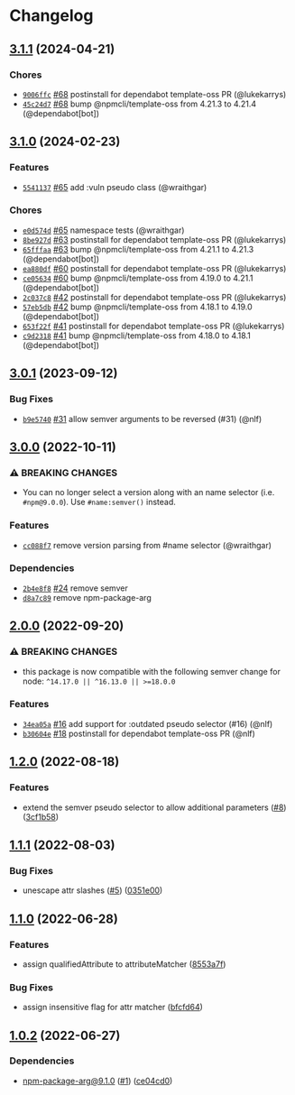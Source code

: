 # Changelog

## [3.1.1](https://github.com/npm/query/compare/v3.1.0...v3.1.1) (2024-04-21)

### Chores

* [`9006ffc`](https://github.com/npm/query/commit/9006ffcbf4d9c2629330f1e789dc26eca115d43c) [#68](https://github.com/npm/query/pull/68) postinstall for dependabot template-oss PR (@lukekarrys)
* [`45c24d7`](https://github.com/npm/query/commit/45c24d762bf3ee35525f273a810c0e392afc4667) [#68](https://github.com/npm/query/pull/68) bump @npmcli/template-oss from 4.21.3 to 4.21.4 (@dependabot[bot])

## [3.1.0](https://github.com/npm/query/compare/v3.0.1...v3.1.0) (2024-02-23)

### Features

* [`5541137`](https://github.com/npm/query/commit/5541137875fd476e51bf213a84480822710cf959) [#65](https://github.com/npm/query/pull/65) add :vuln pseudo class (@wraithgar)

### Chores

* [`e0d574d`](https://github.com/npm/query/commit/e0d574d6be929696d3133c3cff39fbdd4f6f2bf1) [#65](https://github.com/npm/query/pull/65) namespace tests (@wraithgar)
* [`8be927d`](https://github.com/npm/query/commit/8be927d62bc92d85d04e4f731232f0d7fb8fab39) [#63](https://github.com/npm/query/pull/63) postinstall for dependabot template-oss PR (@lukekarrys)
* [`65fffaa`](https://github.com/npm/query/commit/65fffaa371325990e5c81292df72de9e0c21472a) [#63](https://github.com/npm/query/pull/63) bump @npmcli/template-oss from 4.21.1 to 4.21.3 (@dependabot[bot])
* [`ea880df`](https://github.com/npm/query/commit/ea880df8c79bba7e37e708a8b541c0a39226d240) [#60](https://github.com/npm/query/pull/60) postinstall for dependabot template-oss PR (@lukekarrys)
* [`ce05634`](https://github.com/npm/query/commit/ce0563422284946ec2f526cd0549b23c172bd93d) [#60](https://github.com/npm/query/pull/60) bump @npmcli/template-oss from 4.19.0 to 4.21.1 (@dependabot[bot])
* [`2c037c8`](https://github.com/npm/query/commit/2c037c8d7b519d841f97eb73c19da3772f473a4f) [#42](https://github.com/npm/query/pull/42) postinstall for dependabot template-oss PR (@lukekarrys)
* [`57eb5db`](https://github.com/npm/query/commit/57eb5db6382f01e3388bacf2b0361e195affcb79) [#42](https://github.com/npm/query/pull/42) bump @npmcli/template-oss from 4.18.1 to 4.19.0 (@dependabot[bot])
* [`653f22f`](https://github.com/npm/query/commit/653f22f471c141405339ee034a870b83a09be76c) [#41](https://github.com/npm/query/pull/41) postinstall for dependabot template-oss PR (@lukekarrys)
* [`c9d2318`](https://github.com/npm/query/commit/c9d231895e3404a82ba77eacbb8c162af8dbd582) [#41](https://github.com/npm/query/pull/41) bump @npmcli/template-oss from 4.18.0 to 4.18.1 (@dependabot[bot])

## [3.0.1](https://github.com/npm/query/compare/v3.0.0...v3.0.1) (2023-09-12)

### Bug Fixes

* [`b9e5740`](https://github.com/npm/query/commit/b9e574088f53052c6d13fc0c212896184dc45a2f) [#31](https://github.com/npm/query/pull/31) allow semver arguments to be reversed (#31) (@nlf)

## [3.0.0](https://github.com/npm/query/compare/v2.0.0...v3.0.0) (2022-10-11)

### ⚠️ BREAKING CHANGES

* You can no longer select a version along with an name selector (i.e. `#npm@9.0.0`).  Use `#name:semver()` instead.

### Features

* [`cc088f7`](https://github.com/npm/query/commit/cc088f794af6076241dcb40627c3826dd69951fc) remove version parsing from #name selector (@wraithgar)

### Dependencies

* [`2b4e8f8`](https://github.com/npm/query/commit/2b4e8f85f58fe26d908149f6820a383c7e4d41d3) [#24](https://github.com/npm/query/pull/24) remove semver
* [`d8a7c89`](https://github.com/npm/query/commit/d8a7c892459cac9474ac349b6b84d0517eef85a6) remove npm-package-arg

## [2.0.0](https://github.com/npm/query/compare/v1.2.0...v2.0.0) (2022-09-20)

### ⚠️ BREAKING CHANGES

* this package is now compatible with the following semver change for node: `^14.17.0 || ^16.13.0 || >=18.0.0`

### Features

* [`34ea05a`](https://github.com/npm/query/commit/34ea05ab7d20da1bd4eef0ee3b4d90832ee86f9d) [#16](https://github.com/npm/query/pull/16) add support for :outdated pseudo selector (#16) (@nlf)
* [`b30604e`](https://github.com/npm/query/commit/b30604e8e85cbee8f600f10ecf27a087cc5e118c) [#18](https://github.com/npm/query/pull/18) postinstall for dependabot template-oss PR (@nlf)

## [1.2.0](https://github.com/npm/query/compare/v1.1.1...v1.2.0) (2022-08-18)


### Features

* extend the semver pseudo selector to allow additional parameters ([#8](https://github.com/npm/query/issues/8)) ([3cf1b58](https://github.com/npm/query/commit/3cf1b58d7db50b39834fb69d5ade2c6635a7d9e1))

## [1.1.1](https://github.com/npm/query/compare/v1.1.0...v1.1.1) (2022-08-03)


### Bug Fixes

* unescape attr slashes ([#5](https://github.com/npm/query/issues/5)) ([0351e00](https://github.com/npm/query/commit/0351e00389653c6682a49be17538588a62759c4b))

## [1.1.0](https://github.com/npm/query/compare/v1.0.2...v1.1.0) (2022-06-28)


### Features

* assign qualifiedAttribute to attributeMatcher ([8553a7f](https://github.com/npm/query/commit/8553a7fc0296b78feec5ca066bda8f859c6dc193))


### Bug Fixes

* assign insensitive flag for attr matcher ([bfcfd64](https://github.com/npm/query/commit/bfcfd64b1e3de5377ba6fc3c05a64902bb3e69f1))

## [1.0.2](https://github.com/npm/query/compare/v1.0.1...v1.0.2) (2022-06-27)


### Dependencies

* npm-package-arg@9.1.0 ([#1](https://github.com/npm/query/issues/1)) ([ce04cd0](https://github.com/npm/query/commit/ce04cd05e67a0dd0b8fd3358f6f7dcc3892935a0))
